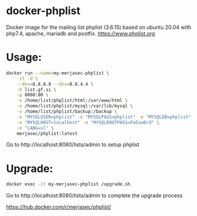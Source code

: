 # docker-phplist
Docker image for the mailing list phplist (3.6.15) based on ubuntu 20.04 with php7.4, apache, mariadb and postfix. https://www.phplist.org

# Usage:
```sh
docker run --name=my-merjasec-phplist \
    -it -d \
    --dns=8.8.8.8 --dns=8.8.4.4 \
    -h list.gf.si \
    -p 8080:80 \
    -v /home/list/phplist/html:/var/www/html \
    -v /home/list/phplist/mysql:/var/lib/mysql \
    -v /home/list/phplist/backup:/backup \
    -e "MYSQLUSER=phplist" -e "MYSQLPASS=phplist" -e "MYSQLDB=phplist" \
    -e "MYSQLHOST=localhost" -e "MYSQLROOTPASS=Pa5sw0rd" \
    -e "LANG=sl" \
    merjasec/phplist:latest
```

Go to http://localhost:8080/lists/admin to setup phplist

# Upgrade: 
```sh
docker exec -it my-merjasec-phplist /upgrade.sh
```

Go to http://localhost:8080/lists/admin to complete the upgrade process

https://hub.docker.com/r/merjasec/phplist/

